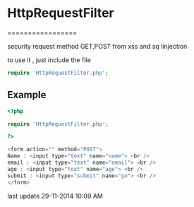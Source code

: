 # HttpRequestFilter
=================

security request method GET,POST from xss and sq linjection

to use it , just include the file 

```php
require 'HttpRequestFilter.php';
```

## Example

```php
<?php 

require 'HttpRequestFilter.php';

?>

<form action="" method="POST">
Name : <input type="text" name="name"> <br />
email : <input type="text" name="email"> <br />
age : <input type="text" name="age"> <br />
submit : <input type="submit" name="go"> <br />
</form>

```

last update 29-11-2014 10:09 AM
